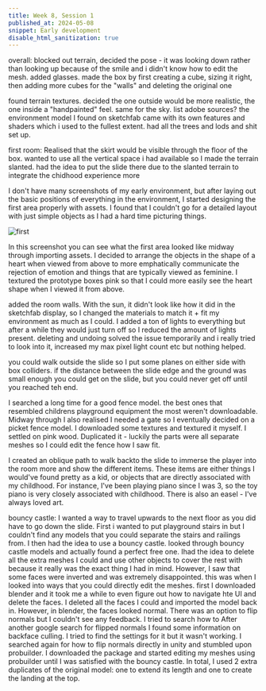```yaml
---
title: Week 8, Session 1
published_at: 2024-05-08
snippet: Early development
disable_html_sanitization: true
---
```




overall:
blocked out terrain, decided the pose - it was looking down rather than looking up because of the smile and i didn't know how to edit the mesh. added glasses. made the box by first creating a cube, sizing it right, then adding more cubes for the "walls" and deleting the original one

found terrain textures. decided the one outside would be more realistic, the one inside a "handpainted" feel. same for the sky. 
list adobe sources?
the environment model I found on sketchfab came with its own features and shaders which i used to the fullest extent. had all the trees and lods and shit set up.



first room:
Realised that the skirt would be visible through the floor of the box. wanted to use all the vertical space i had available so I made the terrain slanted. had the idea to put the slide there due to the slanted terrain to integrate the chidhood experience more

I don't have many screenshots of my early environment, but after laying out the basic positions of everything in the environment, I started designing the first area properly with assets. I found that I couldn't go for a detailed layout with just simple objects as I had a hard time picturing things. 

![first](/at3/first.png)

In this screenshot you can see what the first area looked like midway through importing assets. I decided to arrange the objects in the shape of a heart when viewed from above to more emphatically communicate the rejection of emotion and things that are typically viewed as feminine. I textured the prototype boxes pink so that I could more easily see the heart shape when I viewed it from above.

added the room walls. With the sun, it didn't look like how it did in the sketchfab display, so I changed the materials to match it + fit my environment as much as I could. I added a ton of lights to everything but after a while they would just turn off so I reduced the amount of lights present. deleting and undoing solved the issue temporarily and i really tried to look into it, increased my max pixel light count etc but nothing helped. 

you could walk outside the slide so I put some planes on either side with box colliders. if the distance between the slide edge and the ground was small enough you could get on the slide, but you could never get off until you reached teh end.

I searched a long time for a good fence model. the best ones that resembled childrens playground equipment the most weren't downloadable. Midway through I also realised I needed a gate so I eventually decided on a picket fence model. I downloaded some textures and textured it myself. I settled on pink wood. Duplicated it - luckily the parts were all separate meshes so I could edit the fence how I saw fit.

I created an oblique path to walk backto the slide to immerse the player into the room more and show the different items. These items are either things I would've found pretty as a kid, or objects that are directly associated with my childhood. For instance, I've been playing piano since I was 3, so the toy piano is very closely associated with childhood. There is also an easel - I've always loved art. 

bouncy castle: I wanted a way to travel upwards to the next floor as you did have to go down the slide. First i wanted to put playground stairs in but I couldn't find any models that you could separate the stairs and railings from. I then had the idea to use a bouncy castle. looked through bouncy castle models and actually found a perfect free one. Ihad the idea to delete all the extra meshes I could and use other objects to cover the rest with because it really was the exact thing I had in mind. However, I saw that some faces were inverted and was extremely disappointed. this was when I looked into ways that you could directly edit the meshes. first I downloaded blender and it took me a while to even figure out how to navigate hte UI and delete the faces. I deleted all the faces I could and imported the model back in. However, in blender, the faces looked normal. There was an option to flip normals but I couldn't see any feedback. I tried to search how to After another google search for flipped normals I found some information on backface culling. I tried to find the settings for it but it wasn't working. I searched again for how to flip normals directly in unity and stumbled upon probuilder. I downloaded the package and started editing my meshes using probuilder until I was satisfied with the bouncy castle. In total, I used 2 extra duplicates of the original model: one to extend its length and one to create the landing at the top. 


<br><br>